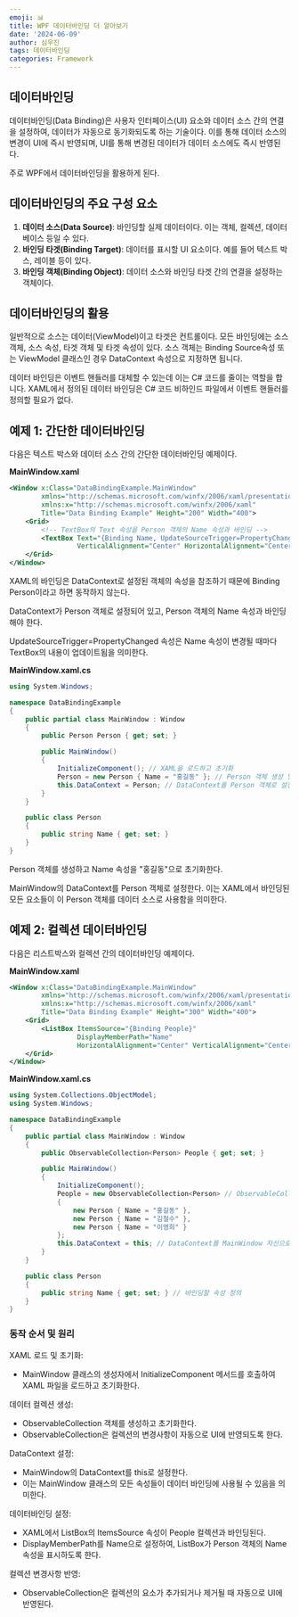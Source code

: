 ```yaml
---
emoji: 📊
title: WPF 데이터바인딩 더 알아보기
date: '2024-06-09'
author: 심우진
tags: 데이터바인딩
categories: Framework
---
```


## 데이터바인딩

데이터바인딩(Data Binding)은 사용자 인터페이스(UI) 요소와 데이터 소스 간의 연결을 설정하여, 데이터가 자동으로 동기화되도록 하는 기술이다. 이를 통해 데이터 소스의 변경이 UI에 즉시 반영되며, UI를 통해 변경된 데이터가 데이터 소스에도 즉시 반영된다.

주로 WPF에서 데이터바인딩을 활용하게 된다.

## 데이터바인딩의 주요 구성 요소

1. **데이터 소스(Data Source)**: 바인딩할 실제 데이터이다. 이는 객체, 컬렉션, 데이터베이스 등일 수 있다.
2. **바인딩 타겟(Binding Target)**: 데이터를 표시할 UI 요소이다. 예를 들어 텍스트 박스, 레이블 등이 있다.
3. **바인딩 객체(Binding Object)**: 데이터 소스와 바인딩 타겟 간의 연결을 설정하는 객체이다.


## 데이터바인딩의 활용
일반적으로 소스는 데이터(ViewModel)이고 타겟은 컨트롤이다. 모든 바인딩에는 소스 객체, 소스 속성, 타겟 객체 및 타겟 속성이 있다. 소스 객체는 Binding Source속성 또는 ViewModel 클래스인 경우 DataContext 속성으로 지정하면 됩니다.

데이터 바인딩은 이벤트 핸들러를 대체할 수 있는데 이는 C# 코드를 줄이는 역할을 합니다. XAML에서 정의된 데이터 바인딩은 C# 코드 비하인드 파일에서 이벤트 핸들러를 정의할 필요가 없다.


## 예제 1: 간단한 데이터바인딩

다음은 텍스트 박스와 데이터 소스 간의 간단한 데이터바인딩 예제이다.

**MainWindow.xaml**

```xml
<Window x:Class="DataBindingExample.MainWindow"
        xmlns="http://schemas.microsoft.com/winfx/2006/xaml/presentation"
        xmlns:x="http://schemas.microsoft.com/winfx/2006/xaml"
        Title="Data Binding Example" Height="200" Width="400">
    <Grid>
        <!-- TextBox의 Text 속성을 Person 객체의 Name 속성과 바인딩 -->
        <TextBox Text="{Binding Name, UpdateSourceTrigger=PropertyChanged}" 
                 VerticalAlignment="Center" HorizontalAlignment="Center" Width="200"/>
    </Grid>
</Window>
```
XAML의 바인딩은 DataContext로 설정된 객체의 속성을 참조하기 때문에 Binding Person이라고 하면 동작하지 않는다. 

DataContext가 Person 객체로 설정되어 있고, Person 객체의 Name 속성과 바인딩해야 한다.

UpdateSourceTrigger=PropertyChanged 속성은 Name 속성이 변경될 때마다 TextBox의 내용이 업데이트됨을 의미한다.

**MainWindow.xaml.cs**

```csharp
using System.Windows;

namespace DataBindingExample
{
    public partial class MainWindow : Window
    {
        public Person Person { get; set; }

        public MainWindow()
        {
            InitializeComponent(); // XAML을 로드하고 초기화
            Person = new Person { Name = "홍길동" }; // Person 객체 생성 및 초기화
            this.DataContext = Person; // DataContext를 Person 객체로 설정
        }
    }

    public class Person
    {
        public string Name { get; set; }
    }
}
```

Person 객체를 생성하고 Name 속성을 "홍길동"으로 초기화한다.

MainWindow의 DataContext를 Person 객체로 설정한다. 이는 XAML에서 바인딩된 모든 요소들이 이 Person 객체를 데이터 소스로 사용함을 의미한다.



## 예제 2: 컬렉션 데이터바인딩

다음은 리스트박스와 컬렉션 간의 데이터바인딩 예제이다.

**MainWindow.xaml**

```xml
<Window x:Class="DataBindingExample.MainWindow"
        xmlns="http://schemas.microsoft.com/winfx/2006/xaml/presentation"
        xmlns:x="http://schemas.microsoft.com/winfx/2006/xaml"
        Title="Data Binding Example" Height="300" Width="400">
    <Grid>
        <ListBox ItemsSource="{Binding People}" 
                 DisplayMemberPath="Name" 
                 HorizontalAlignment="Center" VerticalAlignment="Center" Width="200" Height="200"/>
    </Grid>
</Window>
```


**MainWindow.xaml.cs**

```csharp
using System.Collections.ObjectModel;
using System.Windows;

namespace DataBindingExample
{
    public partial class MainWindow : Window
    {
        public ObservableCollection<Person> People { get; set; }

        public MainWindow()
        {
            InitializeComponent();
            People = new ObservableCollection<Person> // ObservableCollection 객체 초기화 및 요소 추가
            {
                new Person { Name = "홍길동" },
                new Person { Name = "김철수" },
                new Person { Name = "이영희" }
            };
            this.DataContext = this; // DataContext를 MainWindow 자신으로 설정
        }
    }

    public class Person
    {
        public string Name { get; set; } // 바인딩할 속성 정의
    }
}
```

### 동작 순서 및 원리

XAML 로드 및 초기화:
- MainWindow 클래스의 생성자에서 InitializeComponent 메서드를 호출하여 XAML 파일을 로드하고 초기화한다.

데이터 컬렉션 생성:
- ObservableCollection 객체를 생성하고 초기화한다. 
- ObservableCollection은 컬렉션의 변경사항이 자동으로 UI에 반영되도록 한다.

DataContext 설정:
- MainWindow의 DataContext를 this로 설정한다.
- 이는 MainWindow 클래스의 모든 속성들이 데이터 바인딩에 사용될 수 있음을 의미한다.

데이터바인딩 설정:
- XAML에서 ListBox의 ItemsSource 속성이 People 컬렉션과 바인딩된다. 
- DisplayMemberPath를 Name으로 설정하여, ListBox가 Person 객체의 Name 속성을 표시하도록 한다.

컬렉션 변경사항 반영:
- ObservableCollection은 컬렉션의 요소가 추가되거나 제거될 때 자동으로 UI에 반영된다.


```toc

```
